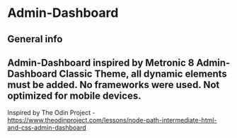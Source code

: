 # Admin-Dashboard
## General info
Admin-Dashboard inspired by Metronic 8 Admin-Dashboard Classic Theme, all dynamic elements must be added. No frameworks were used. Not optimized for mobile devices.
--------
Inspired by The Odin Project - https://www.theodinproject.com/lessons/node-path-intermediate-html-and-css-admin-dashboard
